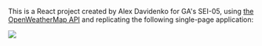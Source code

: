 This is a React project created by Alex Davidenko for GA's SEI-05, using [the OpenWeatherMap API](https://openweathermap.org/api) and replicating the following single-page application:


<img src="https://media.git.generalassemb.ly/user/3667/files/18bfc380-06fb-11ea-9a42-49fd24f00e7f" />
  
